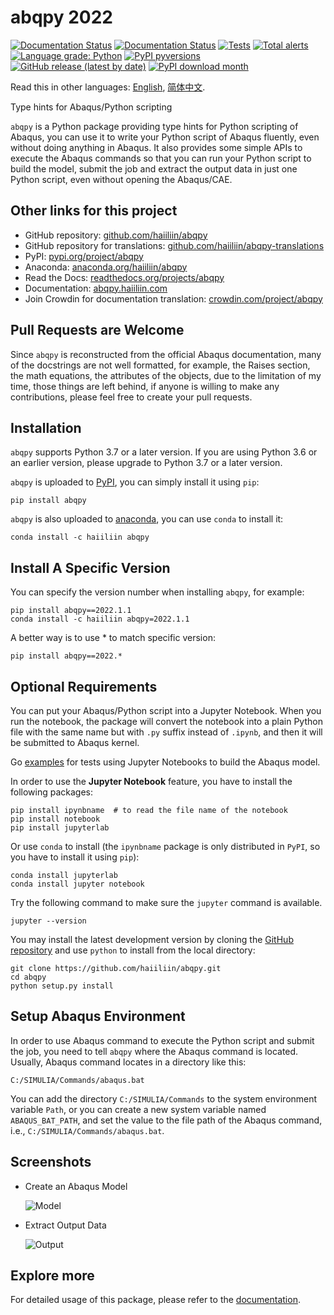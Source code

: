 # abqpy 2022

[![Documentation Status](https://img.shields.io/readthedocs/abqpy?label=docs)](https://readthedocs.org/projects/abqpy/)
[![Documentation Status](https://img.shields.io/readthedocs/abqpy-zh-cn?label=docs-zh-cn)](https://readthedocs.org/projects/abqpy-zh-cn/)
[![Tests](https://github.com/haiiliin/abqpy/actions/workflows/tests.yaml/badge.svg)](https://github.com/haiiliin/abqpy/actions/workflows/tests.yaml)
[![Total alerts](https://img.shields.io/lgtm/alerts/g/haiiliin/abqpy.svg?logo=lgtm&logoWidth=18)](https://lgtm.com/projects/g/haiiliin/abqpy/alerts/)
[![Language grade: Python](https://img.shields.io/lgtm/grade/python/g/haiiliin/abqpy.svg?logo=lgtm&logoWidth=18)](https://lgtm.com/projects/g/haiiliin/abqpy/context:python)
[![PyPI pyversions](https://img.shields.io/pypi/pyversions/abqpy.svg)](https://www.python.org/)
[![GitHub release (latest by date)](https://img.shields.io/github/v/release/haiiliin/abqpy)](https://github.com/haiiliin/abqpy/releases/latest)
[![PyPI download month](https://img.shields.io/pypi/dm/abqpy.svg)](https://pypi.python.org/pypi/abqpy/)

Read this in other languages: [English](README.md), [简体中文](README-zh-cn.md).

Type hints for Abaqus/Python scripting

`abqpy` is a Python package providing type hints for Python scripting of Abaqus, you can 
use it to write your Python script of Abaqus fluently, even without doing anything in Abaqus. 
It also provides some simple APIs to execute the Abaqus commands so that you can run your 
Python script to build the model, submit the job and extract the output data in just one 
Python script, even without opening the Abaqus/CAE. 

## Other links for this project

- GitHub repository: [github.com/haiiliin/abqpy](https://github.com/haiiliin/abqpy)
- GitHub repository for translations: [github.com/haiiliin/abqpy-translations](https://github.com/haiiliin/abqpy-translations)
- PyPI: [pypi.org/project/abqpy](https://pypi.org/project/abqpy/)
- Anaconda: [anaconda.org/haiiliin/abqpy](https://anaconda.org/haiiliin/abqpy)
- Read the Docs: [readthedocs.org/projects/abqpy](https://readthedocs.org/projects/abqpy/)
- Documentation: [abqpy.haiiliin.com](https://abqpy.haiiliin.com/en/latest/)
- Join Crowdin for documentation translation: [crowdin.com/project/abqpy](https://crowdin.com/project/abqpy)

## Pull Requests are Welcome

Since `abqpy` is reconstructed from the official Abaqus documentation,
many of the docstrings are not well formatted, for example, the Raises section, 
the math equations, the attributes of the objects, due to the limitation of 
my time, those things are left behind, if anyone is willing to make any 
contributions, please feel free to create your pull requests.

## Installation

`abqpy` supports Python 3.7 or a later version. If you are using Python 3.6 or an earlier version, please upgrade to Python 3.7 
or a later version.

`abqpy` is uploaded to [PyPI](https://pypi.org/project/abqpy), you can simply install 
it using `pip`:
```shell
pip install abqpy
```

`abqpy` is also uploaded to [anaconda](https://anaconda.org/haiiliin/abqpy), you can use 
`conda` to install it:
```shell
conda install -c haiiliin abqpy
```

## Install A Specific Version

You can specify the version number when installing `abqpy`, for example:
```shell
pip install abqpy==2022.1.1
conda install -c haiiliin abqpy=2022.1.1
```
A better way is to use * to match specific version:
```shell
pip install abqpy==2022.*
```

## Optional Requirements

You can put your Abaqus/Python script into a Jupyter Notebook.
When you run the notebook, the package will convert the notebook into a plain Python file 
with the same name but with `.py` suffix instead of `.ipynb`, and then it will be submitted 
to Abaqus kernel. 

Go [examples](examples) for tests using Jupyter Notebooks to build the Abaqus model.
 
In order to use the **Jupyter Notebook** feature, you have to install the following packages:
```shell
pip install ipynbname  # to read the file name of the notebook
pip install notebook
pip install jupyterlab
```
Or use `conda` to install (the `ipynbname` package is only distributed in `PyPI`, 
so you have to install it using `pip`):
```shell
conda install jupyterlab
conda install jupyter notebook
```

Try the following command to make sure the `jupyter` command is available. 
```shell
jupyter --version
```

You may install the latest development version by cloning the 
[GitHub repository](https://github.com/haiiliin/abqpy) and use `python` to install from 
the local directory:

```shell
git clone https://github.com/haiiliin/abqpy.git
cd abqpy
python setup.py install
```

## Setup Abaqus Environment

In order to use Abaqus command to execute the Python script and submit the job, you need to tell
`abqpy` where the Abaqus command is located. Usually, Abaqus command locates in a directory like this:

```
C:/SIMULIA/Commands/abaqus.bat
```

You can add the directory `C:/SIMULIA/Commands` to the system environment variable `Path`, or you can create a new
system variable named `ABAQUS_BAT_PATH`, and set the value to the file path of the Abaqus command, i.e.,
`C:/SIMULIA/Commands/abaqus.bat`.

## Screenshots

- Create an Abaqus Model

  ![Model](docs/source/images/model-code.gif "Create an Abaqus Model")

- Extract Output Data

  ![Output](docs/source/images/output-code.gif "Extract Output Data")

## Explore more

For detailed usage of this package, please refer to the [documentation](https://abqpy.haiiliin.com/).
